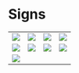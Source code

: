 # Signs

<table>
<tr>

<td>
<img style="display:inline-block"  src="/books/Basic theory of driving/0. Exercises/4.png" />
</td>
<td>
<img style="display:inline-block"  src="/books/Basic theory of driving/0. Exercises/6.png" />
</td>
<td>
<img style="display:inline-block"  src="/books/Basic theory of driving/0. Exercises/7.png" />
</td>
<td>
<img style="display:inline-block"  src="/books/Basic theory of driving/0. Exercises/8.png" />
</td>
</tr>

<tr>
<td><img style="display:inline-block"  src="/books/Basic theory of driving/0. Exercises/12.png"/></td>
<td><img style="display:inline-block"  src="/books/Basic theory of driving/0. Exercises/14.png"/></td>
<td><img style="display:inline-block"  src="/books/Basic theory of driving/0. Exercises/15.png"/></td>
<td><img style="display:inline-block"  src="/books/Basic theory of driving/0. Exercises/19.png"/></td>
</tr>

<tr>
<td><img style="display:inline-block"  src="/books/Basic theory of driving/0. Exercises/21.png"/></td>
</tr>


</table>
